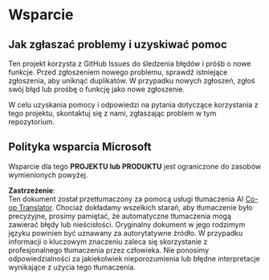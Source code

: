 <!--
CO_OP_TRANSLATOR_METADATA:
{
  "original_hash": "cd89329575372232e59605f7a08ae0df",
  "translation_date": "2025-08-26T06:23:53+00:00",
  "source_file": "SUPPORT.md",
  "language_code": "pl"
}
-->
# Wsparcie

## Jak zgłaszać problemy i uzyskiwać pomoc  

Ten projekt korzysta z GitHub Issues do śledzenia błędów i próśb o nowe funkcje. Przed zgłoszeniem nowego problemu, sprawdź istniejące zgłoszenia, aby uniknąć duplikatów. W przypadku nowych zgłoszeń, zgłoś swój błąd lub prośbę o funkcję jako nowe zgłoszenie.

W celu uzyskania pomocy i odpowiedzi na pytania dotyczące korzystania z tego projektu, skontaktuj się z nami, zgłaszając problem w tym repozytorium.

## Polityka wsparcia Microsoft  

Wsparcie dla tego **PROJEKTU lub PRODUKTU** jest ograniczone do zasobów wymienionych powyżej.

**Zastrzeżenie**:  
Ten dokument został przetłumaczony za pomocą usługi tłumaczenia AI [Co-op Translator](https://github.com/Azure/co-op-translator). Chociaż dokładamy wszelkich starań, aby tłumaczenie było precyzyjne, prosimy pamiętać, że automatyczne tłumaczenia mogą zawierać błędy lub nieścisłości. Oryginalny dokument w jego rodzimym języku powinien być uznawany za autorytatywne źródło. W przypadku informacji o kluczowym znaczeniu zaleca się skorzystanie z profesjonalnego tłumaczenia przez człowieka. Nie ponosimy odpowiedzialności za jakiekolwiek nieporozumienia lub błędne interpretacje wynikające z użycia tego tłumaczenia.